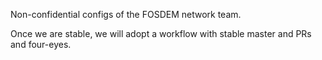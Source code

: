 Non-confidential configs of the FOSDEM network team.

Once we are stable, we will adopt a workflow with stable master and PRs and four-eyes.
